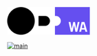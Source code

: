 <img src="https://github.com/duckdb/duckdb-wasm/blob/447dd9fc3c4f969b2e1d1379f95331e27d622e05/misc/duckdb_wasm.svg" height="64">

[![main](https://github.com/duckdb/duckdb-wasm/actions/workflows/cloud-runners.yml/badge.svg)](https://github.com/duckdb/duckdb-wasm/actions/workflows/cloud-runners.yml)
